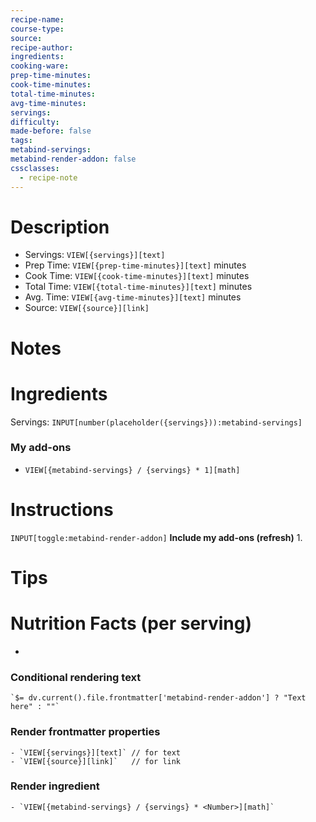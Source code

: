```yaml
---
recipe-name: 
course-type: 
source: 
recipe-author: 
ingredients: 
cooking-ware: 
prep-time-minutes: 
cook-time-minutes: 
total-time-minutes: 
avg-time-minutes: 
servings: 
difficulty: 
made-before: false
tags: 
metabind-servings: 
metabind-render-addon: false
cssclasses:
  - recipe-note
---
```

# Description
- Servings: `VIEW[{servings}][text]`
- Prep Time: `VIEW[{prep-time-minutes}][text]` minutes
- Cook Time: `VIEW[{cook-time-minutes}][text]` minutes
- Total Time: `VIEW[{total-time-minutes}][text]` minutes
- Avg. Time: `VIEW[{avg-time-minutes}][text]` minutes
- Source: `VIEW[{source}][link]`
# Notes

# Ingredients
Servings: `INPUT[number(placeholder({servings})):metabind-servings]`

### My add-ons
- `VIEW[{metabind-servings} / {servings} * 1][math]`
# Instructions
`INPUT[toggle:metabind-render-addon]` **Include my add-ons (refresh)**
1. 
# Tips
# Nutrition Facts (per serving)
- 
### Conditional rendering text
```
`$= dv.current().file.frontmatter['metabind-render-addon'] ? "Text here" : ""`
```
### Render frontmatter properties
```
- `VIEW[{servings}][text]` // for text
- `VIEW[{source}][link]`   // for link
```
### Render ingredient
```
- `VIEW[{metabind-servings} / {servings} * <Number>][math]`
```
